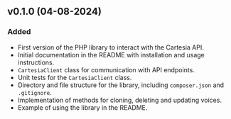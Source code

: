 ## v0.1.0 (04-08-2024)

### Added

- First version of the PHP library to interact with the Cartesia API.
- Initial documentation in the README with installation and usage instructions.
- `CartesiaClient` class for communication with API endpoints.
- Unit tests for the `CartesiaClient` class.
- Directory and file structure for the library, including `composer.json` and `.gitignore`.
- Implementation of methods for cloning, deleting and updating voices.
- Example of using the library in the README.